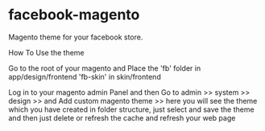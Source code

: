 # facebook-magento
Magento theme for your facebook store.


How To Use the theme

Go to the root of your magento and
Place the 'fb' folder in app/design/frontend
'fb-skin' in skin/frontend

Log in to your magento admin Panel and then Go to admin >> system >> design >> and Add custom magento theme >> here you will see the theme which you have created in folder structure, just select and save the theme and then just delete or refresh the cache and refresh your web page
